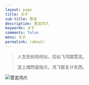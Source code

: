 ```yaml
---
layout: page
title: 关于 
sub-title: 雪泥
description: 雪泥鸿爪
keywords: 关于
comments: false
menu: 关于
permalink: /about/
---
```


> 人生到处知何似，应似飞鸿踏雪泥。
>
> 泥上偶然留指爪，鸿飞那复计东西。

<img src="{{ assets_base_url }}/assets/images/about.png" alt="雪泥鸿爪"/>

